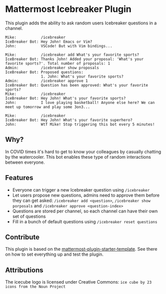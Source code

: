 # Mattermost Icebreaker Plugin
This plugin adds the ability to ask random users Icebreaker questions in a channel.

```
Mike:           /icebreaker
IceBreaker Bot: Hey John! Emacs or Vim?
John:           VSCode! But with Vim bindings...
```

```
Mike:           /icebreaker add What's your favorite sports?
IceBreaker Bot: Thanks John! Added your proposal: 'What's your favorite sports?'. Total number of proposals: 1
Admin:          /icebreaker show proposals
IceBreaker Bot: Proposed questions:
                1. John: What's your favorite sports?
Admin:          /icebreaker approve 1
IceBreaker Bot: Question has been approved: What's your favorite sports?
Mike:           /icebreaker
IceBreaker Bot: Hey John! What's your favorite sports?
John:           I love playing basketball! Anyone else here? We can meet up tomorrow and play some 3on3...
```

```
Mike:           /icebreaker
IceBreaker Bot: Hey John! What's your favorite superhero?
John:           Wtf Mike! Stop triggering this bot every 5 minutes!
```

## Why?
In COVID times it's hard to get to know your colleagues by casually chatting by the watercooler. This bot enables these type of random interactions between everyone.

## Features
* Everyone can trigger a new Icebreaker question using `/icebreaker`
* Let users propose new questions, admins need to approve them before they can get asked: `/icebreaker add <question>`, `/icebreaker show porposals` and `/icebreaker approve <question-index>`
* Questions are stored per channel, so each channel can have their own set of questions
* Fill in a bunch of default questions using `/icebreaker reset questions`

## Contribute
This plugin is based on the [mattermost-plugin-starter-template](https://github.com/mattermost/mattermost-plugin-starter-template). See there on how to set everything up and test the plugin.

## Attributions
The icecube logo is licensed under Creative Commons: `ice cube by 23 icons from the Noun Project`

